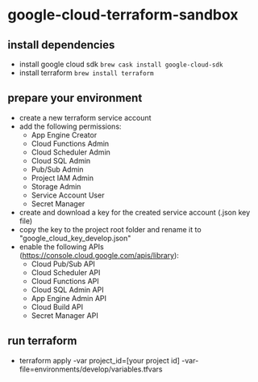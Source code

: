 # google-cloud-terraform-sandbox

## install dependencies
- install google cloud sdk ```brew cask install google-cloud-sdk```
- install terraform ```brew install terraform```

## prepare your environment
- create a new terraform service account
- add the following permissions: 
    - App Engine Creator
    - Cloud Functions Admin
    - Cloud Scheduler Admin
    - Cloud SQL Admin
    - Pub/Sub Admin
    - Project IAM Admin
    - Storage Admin
    - Service Account User
    - Secret Manager
- create and download a key for the created service account (.json key file)
- copy the key to the project root folder and rename it to "google_cloud_key_develop.json"
- enable the following APIs (https://console.cloud.google.com/apis/library):
    - Cloud Pub/Sub API
    - Cloud Scheduler API
    - Cloud Functions API
    - Cloud SQL Admin API
    - App Engine Admin API
    - Cloud Build API
    - Secret Manager API

## run terraform 
- terraform apply -var project_id=[your project id] -var-file=environments/develop/variables.tfvars